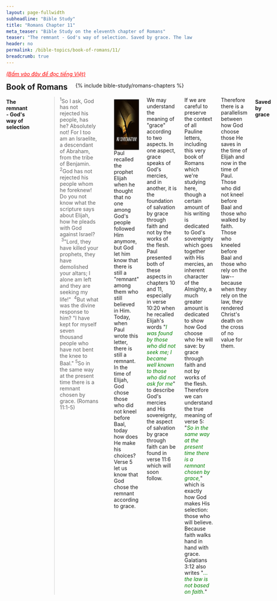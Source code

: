 ```yaml
---
layout: page-fullwidth
subheadline: "Bible Study"
title: "Romans Chapter 11"
meta_teaser: "Bible Study on the eleventh chapter of Romans"
teaser: "The remnant - God's way of selection. Saved by grace. The law ensnares those who rely on it."
header: no
permalink: /bible-topics/book-of-romans/11/
breadcrumb: true
---
```

<!--more-->
<p style="font-style: italic;"><a style="color: #ff0000;" href="{{ site.projectname }}/hoc-kinh-thanh/sach-ro-ma/11/">(Bấm vào đây để đọc tiếng Việt)</a></p>
<div class="row">
<div class="bible-index medium-4 medium-push-8 columns">
<h2 style="margin: 0px">Book of Romans</h2>
        {% include bible-study/romans-chapters %}
</div><!-- /.medium-4.columns -->
<div class="medium-8 medium-pull-4 columns">

<!-- MAIN TEXT -->
<h4 abp="1953">
<strong>The remnant - God's way of selection</strong></h4>
<p style="text-align: left;" abp="1960"><strong></strong><blockquote><sup>1</sup>So I ask, God has not rejected his people, has he? Absolutely not! For I too am an Israelite, a descendant of Abraham, from the tribe of Benjamin. <sup>2</sup>God has not rejected his people whom he foreknew! Do you not know what the scripture says about Elijah, how he pleads with God against Israel? &nbsp;<sup>3</sup>"Lord, they have killed your prophets, they have demolished your altars; I alone am left and they are seeking my life!" &nbsp;<sup>4</sup>But what was the divine response to him? "I have kept for myself seven thousand people who have not bent the knee to Baal." <sup>5</sup>So in the same way at the present time there is a remnant chosen by grace.&nbsp;(Romans 11:1-5) </blockquote></p>
<div>
<p>
<img alt src="/images/no-condemnation.jpg" style="border: 0px none; margin: 7px 15px 0px 0px; max-width: 100%; height: 136px; padding: 0px; float: left;">
<p style="text-align: left;" abp="1968">Paul recalled the prophet Elijah when he thought that no one among God's people followed Him anymore, but God let him know that there is still a "remnant" among them who still believed in Him. Today, when Paul wrote this letter, there is still a remnant. In the time of Elijah, God chose those who did not kneel before Baal, today how does He make his choices? Verse 5 let us know that God chose the remnant according to grace.</p>
</p>
</div>
<p style="text-align: left;" abp="1968">We may understand the meaning of "grace" according to two aspects. In one aspect, grace speaks of God's mercies, and in another, it is the foundation of salvation by grace through faith and not by the works of the flesh. Paul presented both of these aspects in chapters 10 and 11, especially in verse 10:20 when he recalled Elijah's words "<span style="color: #008000;"><em>I was found by those who did not seek me; I became well known to those who did not ask for me</em></span>" to describe God's mercies and His sovereignty, the aspect of salvation by grace through faith can be found in verse 11:6 which will soon follow.&nbsp;</p>
<p style="text-align: left;" abp="1968">If we are careful to preserve the context of all Pauline letters, including this very book of Romans which we're studying here, though a certain amount of his writing is dedicated to God's sovereignty which goes together with His mercies, an inherent character of the Almighty, a much greater amount is dedicated to show how God choose who He will save: by grace through faith and not by works of the flesh. Therefore we can understand the true meaning of verse 5: "<span style="color: #008000;"><em>So in the same way at the present time there is a remnant chosen by grace,</em></span>" which is exactly how God makes His selection: those who will believe. Because faith walks hand in hand with grace. Galatians 3:12 also writes "<span style="color: #008000;"><em>... the law is not based on faith.</em></span>"</p>
<p style="text-align: left;" abp="1968">Therefore there is a parallelism between how God choose those He saves in the time of Elijah and now in the time of Paul. Those who did not kneel before Baal and those who walked by faith. Those who kneeled before Baal and those who rely on the law--because when they rely on the law, they rendered Christ's death on the cross of no value for them.<br /><br /></p>
<h4 style="text-align: left;" abp="1968"><strong>Saved by grace</strong></h4>
<p style="text-align: left;" abp="1968"><blockquote><sup>6</sup>And if it is by grace, it is no longer by works, otherwise grace would no longer be grace. (Romans 11:6)</blockquote></p>
<p style="text-align: left;" abp="1968">Paul further clarified the meaning of verse 5 above that grace is the foundation of salvation. He showed the enmity between grace and works, like light and darkness. If we rely on the law then we consider ourselves not in need of God's grace. Moreover, if we cannot rely on good works to be saved, then neither can we rely on them to serve and live a life that is pleasing to God.<br /><br /></p>
<h4 abp="1968" style="text-align: left;"><strong>The law ensnares those who rely on it</strong></h4>
<p abp="1968" style="text-align: left;"><blockquote><sup>7</sup>What then? Israel failed to obtain what it was diligently seeking, but the elect obtained it. The rest were hardened, &nbsp;<sup>8</sup>as it is written,&nbsp;"God gave them a spirit of stupor,&nbsp;eyes that would not see and ears that would not hear,&nbsp;to this very day."&nbsp;&nbsp;<sup>9</sup>And David says,&nbsp;"Let their table become a snare and trap,&nbsp;a stumbling block and a retribution for them;&nbsp;<sup>10</sup>let their eyes be darkened so that they may not see,&nbsp;and make their backs bend continually." (Romans 11:7-10)</blockquote></p>
<p abp="1968" style="text-align: left;">What Isarael has been looking for is the righteousness of God, but they cannot find it because according to Romans 9:31: "<span style="color: #008000;"><em>but Israel even though pursuing a law of righteousness did not attain it.</em></span>" They could not find it because "F<em><span style="color: #008000;">or no one is declared righteous before him by the works of the law</span></em>" (Romans 3:20). And the remnant were saved according to verse 5: "<em><span style="color: #008000;">chosen by grace.</span></em>" This is the reality of what Jesus said in the parables of the king's banquet in Matthew 22:14: "<em><span style="color: #008000;">For many are called, but few are chosen.</span></em>" Israel was called to be God's people but only a small minority was chosen, those are the people who placed their trust on Christ.</p>
<p abp="1968" style="text-align: left;">Paul recalled the words of King David in Psalms 69:22-23 which foretold the people's rejection of Christ: "<em><span style="color: #008000;"><sup>22</sup>May their dining table become a trap before them!&nbsp;May it be a snare for that group of friends!&nbsp;<sup>23</sup>May their eyes be blinded!&nbsp;Make them shake violently!</span></em>" Their table must have been where they placed their offerings, the meats and drinks, where they thought their offerings will bring them righteousness. Little did they realize the law and statutes that they rely on became their judgement, which nullified the effect of Christ's death which was the only means to salvation. They became blind because though they heard the proclamations of the prophets concerning Christ, they did not believe. And their backs bent backward because of the increasing burden of precepts upon precepts, rules upon rules.</p>
<p abp="1968" style="text-align: left;">Isaiah 28:9-13 wrote: "<span style="color: #008000;"><em><sup>9</sup>Whom shall he teach knowledge? and whom shall he make to understand doctrine? them that are weaned from the milk, and drawn from the breasts.&nbsp;<sup>10</sup>For precept must be upon precept, precept upon precept; line upon line, line upon line; here a little, and there a little ...&nbsp;that they might go, and fall backward, and be broken, and snared, and taken.</em></span>"</p>
<p abp="1968" style="text-align: left;">Hopefully the reader can spot the parallelism between the writings of Isaiah, King David, and the apostle Paul: Israel relied on the law to achieve the righteousness of God but couldn't find it, except for a small remnant who relied on God's grace and were saved. The prophet Isaiah spoke these words mockingly that you who rely on the law, who can you teach? And who teaches you? To the little babies?--because only babies need the law, while the grown up can rely on faith. And this is the tendency of the law: line upon line, precept upon precept, ensnaring those who rely on it.</p>
<h4 style="text-align: left;"><br />
<strong>Conclusion</strong></h4>
<p style="text-align: left;">For the remainder of chapter 11, Paul presented God's salvation plan to Israel, and reminded the Gentile Christians that it was God's grace and through their faith that they were saved, therefore they should not boast.</p>
<p style="text-align: left;">Chapters 12 through 16 contain teachings on Christian living that I feel it unnecessary to play the role of a teacher to teach you any more than what is already written in the Scriptures that you can learn it yourselves under direct guidance of the Holy Spirit.<br /><br /></p>
<p abp="1999" style="text-align: left;"><em abp="2000" style="color: #999999;"><span abp="2001" style="font-size: 10pt; line-height: 1.2em;">Scripture quoted by permission. All scripture quotations, unless otherwise indicated, are taken from the NET Bible® copyright ©1996-2006 by Biblical Studies Press, L.L.C. All rights reserved.</span></em></p>
<p style="text-align: left;" abp="2002"><span style="color: #999999;" abp="2003"><em abp="2004"><span style="font-size: 10pt;" abp="2005">Nghi Nguyen</span></em></span></p>

<div class="alert-box text radius "><p><em abp="2000" style="color: #999999;">Disclaimer: This is my own opinion on the topic, which does not necessarily reflect the church's theology, or beliefs of the individuals in it — Nghi Nguyen</em></p></div>
</div><!-- /.medium-8.columns -->
</div><!-- /.row -->
